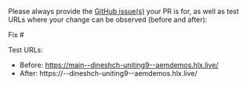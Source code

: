 Please always provide the [GitHub issue(s)](../issues) your PR is for, as well as test URLs where your change can be observed (before and after):

Fix #<gh-issue-id>

Test URLs:
- Before: https://main--dineshch-uniting9--aemdemos.hlx.live/
- After: https://<branch>--dineshch-uniting9--aemdemos.hlx.live/
